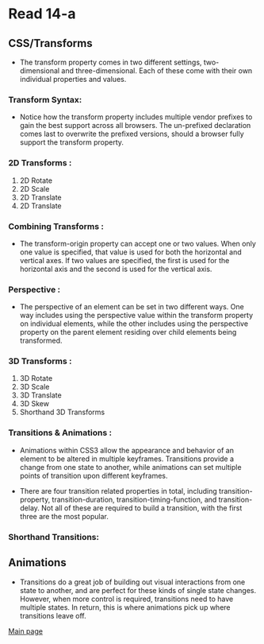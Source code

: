 # Read 14-a


## CSS/Transforms
* The transform property comes in two different settings, two-dimensional and three-dimensional. Each of these come with their own individual properties and values.

### Transform Syntax:
* Notice how the transform property includes multiple vendor prefixes to gain the best support across all browsers. The un-prefixed declaration comes last to overwrite the prefixed versions, should a browser fully support the transform property.

### 2D Transforms :
1. 2D Rotate
2. 2D Scale
3. 2D Translate
4. 2D Translate

### Combining Transforms :
* The transform-origin property can accept one or two values. When only one value is specified, that value is used for both the horizontal and vertical axes. If two values are specified, the first is used for the horizontal axis and the second is used for the vertical axis.

### Perspective :
* The perspective of an element can be set in two different ways. One way includes using the perspective value within the transform property on individual elements, while the other includes using the perspective property on the parent element residing over child elements being transformed.

### 3D Transforms :
1. 3D Rotate
2. 3D Scale
3. 3D Translate
4. 3D Skew
5. Shorthand 3D Transforms

### Transitions & Animations :
* Animations within CSS3 allow the appearance and behavior of an element to be altered in multiple keyframes. Transitions provide a change from one state to another, while animations can set multiple points of transition upon different keyframes.

* There are four transition related properties in total, including transition-property, transition-duration, transition-timing-function, and transition-delay. Not all of these are required to build a transition, with the first three are the most popular.

### Shorthand Transitions:


## Animations
* Transitions do a great job of building out visual interactions from one state to another, and are perfect for these kinds of single state changes. However, when more control is required, transitions need to have multiple states. In return, this is where animations pick up where transitions leave off.





[Main page](https://thaerm94.github.io/reading-notes/)
